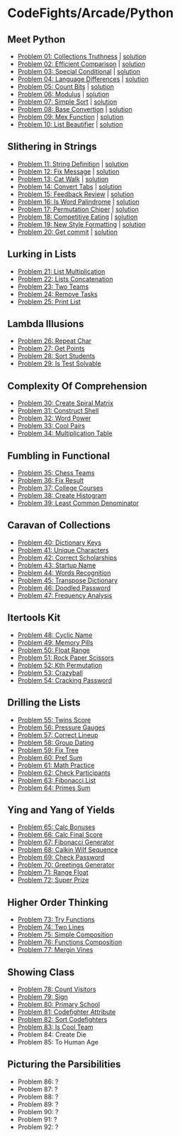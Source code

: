# CodeFights/Arcade/Python

## Meet Python

* [Problem 01: Collections Truthness](https://codefights.com/arcade/python-arcade/meet-python/H9raD7Bdb3D2847f9) | [solution](meet-python/problem-01)
* [Problem 02: Efficient Comparison](https://codefights.com/arcade/python-arcade/meet-python/NWtSkp4Gd8ZeKc5R5) | [solution](meet-python/problem-02)
* [Problem 03: Special Conditional](https://codefights.com/arcade/python-arcade/meet-python/2iE97RD5zdYLek4cy) | [solution](meet-python/problem-03)
* [Problem 04: Language Differences](https://codefights.com/arcade/python-arcade/meet-python/CL9QBaQkamZEn7pb6) | [solution](meet-python/problem-04)
* [Problem 05: Count Bits](https://codefights.com/arcade/python-arcade/meet-python/7bGkfoFf65CiqbX3s) | [solution](meet-python/problem-05)
* [Problem 06: Modulus](https://codefights.com/arcade/python-arcade/meet-python/mygD2J9yDbRmtKW8T) | [solution](meet-python/problem-06)
* [Problem 07: Simple Sort](https://codefights.com/arcade/python-arcade/meet-python/MEgcxkQyYqFDdySnH) | [solution](meet-python/problem-07)
* [Problem 08: Base Convertion](https://codefights.com/arcade/python-arcade/meet-python/u7FW6fpp8Mqxe6sjt) | [solution](meet-python/problem-08)
* [Problem 09: Mex Function](https://codefights.com/arcade/python-arcade/meet-python/pLsMG462nzEh3axHN) | [solution](meet-python/problem-09)
* [Problem 10: List Beautifier](https://codefights.com/arcade/python-arcade/meet-python/ZiezPAoWeaK9ThXvQ) | [solution](meet-python/problem-10)

## Slithering in Strings

* [Problem 11: String Definition](https://codefights.com/arcade/python-arcade/slithering-in-strings/uFZNH5s2oXnFXiQzq) | [solution](slithering-in-strings/problem-11)
* [Problem 12: Fix Message](https://codefights.com/arcade/python-arcade/slithering-in-strings/Wmdqw8NBzcbqHSsw7) | [solution](slithering-in-strings/problem-12)
* [Problem 13: Cat Walk](https://codefights.com/arcade/python-arcade/slithering-in-strings/GH7QauS4xyHin5YLm) | [solution](slithering-in-strings/problem-13)
* [Problem 14: Convert Tabs](https://codefights.com/arcade/python-arcade/slithering-in-strings/joYKtZyJDDsFQBLHP) | [solution](slithering-in-strings/problem-14)
* [Problem 15: Feedback Review](https://codefights.com/arcade/python-arcade/slithering-in-strings/Rzf4YKMk69Jm3gNnm) | [solution](slithering-in-strings/problem-15)
* [Problem 16: Is Word Palindrome](https://codefights.com/arcade/python-arcade/slithering-in-strings/r6xwnEjaw5kNgsyZD) | [solution](slithering-in-strings/problem-16)
* [Problem 17: Permutation Chiper](https://codefights.com/arcade/python-arcade/slithering-in-strings/YADembruQtLCmiBKB) | [solution](slithering-in-strings/problem-17)
* [Problem 18: Competitive Eating](https://codefights.com/arcade/python-arcade/slithering-in-strings/BPFsda3ddPJruBX24) | [solution](slithering-in-strings/problem-18)
* [Problem 19: New Style Formatting](https://codefights.com/arcade/python-arcade/slithering-in-strings/GADdmPKQivSzQGYLw) | [solution](slithering-in-strings/problem-19)
* [Problem 20: Get commit](https://codefights.com/arcade/python-arcade/slithering-in-strings/FmSEJMu8fbybQ7Ka4) | [solution](slithering-in-strings/problem-20)

## Lurking in Lists

* [Problem 21: List Multiplication](https://codefights.com/arcade/python-arcade/lurking-in-lists/FBsDp8XJZrKNPEEmq)
* [Problem 22: Lists Concatenation](https://codefights.com/arcade/python-arcade/lurking-in-lists/FumSx4KegrFbSRdQ4)
* [Problem 23: Two Teams](https://codefights.com/arcade/python-arcade/lurking-in-lists/xacqXRHoHhEC3dC4N)
* [Problem 24: Remove Tasks](https://codefights.com/arcade/python-arcade/lurking-in-lists/L3TQWdGMcWL85LHcR)
* [Problem 25: Print List](https://codefights.com/arcade/python-arcade/lurking-in-lists/2nwFuRGHpmfRJ8GCo)

## Lambda Illusions

* [Problem 26: Repeat Char](https://codefights.com/arcade/python-arcade/lambda-illusions/bCAsRfNJrjD9zhxkS)
* [Problem 27: Get Points](https://codefights.com/arcade/python-arcade/lambda-illusions/kYGchiunT4QtB5Dh9)
* [Problem 28: Sort Students](https://codefights.com/arcade/python-arcade/lambda-illusions/EqEoH6umA9Xi8fTQM)
* [Problem 29: Is Test Solvable](https://codefights.com/arcade/python-arcade/lambda-illusions/eP7hJDmLdZym2Kdo3)

## Complexity Of Comprehension

* [Problem 30: Create Spiral Matrix](https://codefights.com/arcade/python-arcade/complexity-of-comprehension/HZjrbpxa7gbrmb4kd)
* [Problem 31: Construct Shell](https://codefights.com/arcade/python-arcade/complexity-of-comprehension/DfDPhgb5Bj2HQSdr5)
* [Problem 32: Word Power](https://codefights.com/arcade/python-arcade/complexity-of-comprehension/5rZN7nJ7Tkd9S4TLC)
* [Problem 33: Cool Pairs](https://codefights.com/arcade/python-arcade/complexity-of-comprehension/a6DD4JaT2moH22XTf)
* [Problem 34: Multiplication Table](https://codefights.com/arcade/python-arcade/complexity-of-comprehension/vtDLcQWTSc5tJHL6x)

## Fumbling in Functional

* [Problem 35: Chess Teams](https://codefights.com/arcade/python-arcade/fumbling-in-functional/z5SJJNMiSFyFDFpZR)
* [Problem 36: Fix Result](https://codefights.com/arcade/python-arcade/fumbling-in-functional/TjCNTwysvW6za5Qh4)
* [Problem 37: College Courses](https://codefights.com/arcade/python-arcade/fumbling-in-functional/hJqXodrjeBDPZPZRn)
* [Problem 38: Create Histogram](https://codefights.com/arcade/python-arcade/fumbling-in-functional/rXovZdK7redkSJL5g)
* [Problem 39: Least Common Denominator](https://codefights.com/arcade/python-arcade/fumbling-in-functional/cYG6vtfv6TJKPsvSY)

## Caravan of Collections

* [Problem 40: Dictionary Keys](https://codefights.com/arcade/python-arcade/caravan-of-collections/7Xc3Nii8bpFqgd6KS)
* [Problem 41: Unique Characters](https://codefights.com/arcade/python-arcade/caravan-of-collections/RSsTY2Aevh9gpBTNd)
* [Problem 42: Correct Scholarships](https://codefights.com/arcade/python-arcade/caravan-of-collections/f3dcuz6yoKv9yorzh)
* [Problem 43: Startup Name](https://codefights.com/arcade/python-arcade/caravan-of-collections/G6yyoXW9w888pnvsZ)
* [Problem 44: Words Recognition](https://codefights.com/arcade/python-arcade/caravan-of-collections/zmQ9DqAN2mDL9hive)
* [Problem 45: Transpose Dictionary](https://codefights.com/arcade/python-arcade/caravan-of-collections/3q55u2MWA2Rw5HvmM)
* [Problem 46: Doodled Password](https://codefights.com/arcade/python-arcade/caravan-of-collections/aarR4B273h5D2x8ry)
* [Problem 47: Frequency Analysis](https://codefights.com/arcade/python-arcade/caravan-of-collections/pE4t3DcoTRfwHwYG8)

## Itertools Kit

* [Problem 48: Cyclic Name](https://codefights.com/arcade/python-arcade/itertools-kit/QAFXsBY35wRnHkruC)
* [Problem 49: Memory Pills](https://codefights.com/arcade/python-arcade/itertools-kit/R2GeRWE2SXz4eLAe5)
* [Problem 50: Float Range](https://codefights.com/arcade/python-arcade/itertools-kit/cDuMQ6Fd4N58zdCWN)
* [Problem 51: Rock Paper Scissors](https://codefights.com/arcade/python-arcade/itertools-kit/d9Ru2ARE5tXoQ9KgR)
* [Problem 52: Kth Permutation](https://codefights.com/arcade/python-arcade/itertools-kit/opua5BqfJSaW9ny4Q)
* [Problem 53: Crazyball](https://codefights.com/arcade/python-arcade/itertools-kit/nPt9LX3Piip9ZspLv)
* [Problem 54: Cracking Password](https://codefights.com/arcade/python-arcade/itertools-kit/k2MEPqLJn5YEWafkt)

## Drilling the Lists

* [Problem 55: Twins Score](https://codefights.com/arcade/python-arcade/drilling-the-lists/ESdegETWZmXLJYirj)
* [Problem 56: Pressure Gauges](https://codefights.com/arcade/python-arcade/drilling-the-lists/SkTfc263CQbGNMtoj)
* [Problem 57: Correct Lineup](https://codefights.com/arcade/python-arcade/drilling-the-lists/M6QtFEgxrfY9Wihbt)
* [Problem 58: Group Dating](https://codefights.com/arcade/python-arcade/drilling-the-lists/okcMELPg5HbvSKodi)
* [Problem 59: Fix Tree](https://codefights.com/arcade/python-arcade/drilling-the-lists/qtoFLsK47rS6B5iEN)
* [Problem 60: Pref Sum](https://codefights.com/arcade/python-arcade/drilling-the-lists/Enwr8TBeTbuFbuPzu)
* [Problem 61: Math Practice](https://codefights.com/arcade/python-arcade/drilling-the-lists/TCTvJoBJq9wBLLJ64)
* [Problem 62: Check Participants](https://codefights.com/arcade/python-arcade/drilling-the-lists/iMjtcPbZpwxZazENA)
* [Problem 63: Fibonacci List](https://codefights.com/arcade/python-arcade/drilling-the-lists/S7EJzXk7idpB2jHhy)
* [Problem 64: Primes Sum](https://codefights.com/arcade/python-arcade/drilling-the-lists/K5fiXbgF26gdt8uJT)

## Ying and Yang of Yields

* [Problem 65: Calc Bonuses](https://codefights.com/arcade/python-arcade/yin-and-yang/z6KZcoJ9jePsenzWo)
* [Problem 66: Calc Final Score](https://codefights.com/arcade/python-arcade/yin-and-yang/4ReLEsLE6SDZkXDzK)
* [Problem 67: Fibonacci Generator](https://codefights.com/arcade/python-arcade/yin-and-yang/KAvAhLPEzyx6dBKYT)
* [Problem 68: Calkin Wilf Sequence](https://codefights.com/arcade/python-arcade/yin-and-yang/ynSRuyh93ZffkPjtv)
* [Problem 69: Check Password](https://codefights.com/arcade/python-arcade/yin-and-yang/NXz5g32Puypw3R97N)
* [Problem 70: Greetings Generator](https://codefights.com/arcade/python-arcade/yin-and-yang/BqA4bDcdQQcNJgkqi)
* [Problem 71: Range Float](https://codefights.com/arcade/python-arcade/yin-and-yang/CiZrg3JEputAAoc2E)
* [Problem 72: Super Prize](https://codefights.com/arcade/python-arcade/yin-and-yang/48HWQ3zKzWJDvHbdF)

## Higher Order Thinking

* [Problem 73: Try Functions](https://codefights.com/arcade/python-arcade/higher-order-thinking/2wXrvGPGwwEejLXq2)
* [Problem 74: Two Lines](https://codefights.com/arcade/python-arcade/higher-order-thinking/eAcdxCbbCttSsKpRz)
* [Problem 75: Simple Composition](https://codefights.com/arcade/python-arcade/higher-order-thinking/CabvoEz6mpy6dJgFf)
* [Problem 76: Functions Composition](https://codefights.com/arcade/python-arcade/higher-order-thinking/2qxqDTopmTLBnYpmC)
* [Problem 77: Mergin Vines](https://codefights.com/arcade/python-arcade/higher-order-thinking/mxSa4di775kRL26bW)

## Showing Class

* [Problem 78: Count Visitors](https://codefights.com/arcade/python-arcade/showing-class/q8K5YLLNvvQ2fahiB)
* [Problem 79: Sign](https://codefights.com/arcade/python-arcade/showing-class/bBdHSPDLc9W7mzjFY)
* [Problem 80: Primary School](https://codefights.com/arcade/python-arcade/showing-class/pzhNXW2KrdRWyhxzR)
* [Problem 81: Codefighter Attribute](https://codefights.com/arcade/python-arcade/showing-class/poBCg4uDfmXtGGiC9)
* [Problem 82: Sort Codefighters](https://codefights.com/arcade/python-arcade/showing-class/KMTap2qksYNyB6vpP)
* [Problem 83: Is Cool Team](https://codefights.com/arcade/python-arcade/showing-class/CY8Hj6M5FxBsyFT7D)
* Problem 84: Create Die
* Problem 85: To Human Age

## Picturing the Parsibilities

* Problem 86: ?
* Problem 87: ?
* Problem 88: ?
* Problem 89: ?
* Problem 90: ?
* Problem 91: ?
* Problem 92: ?
